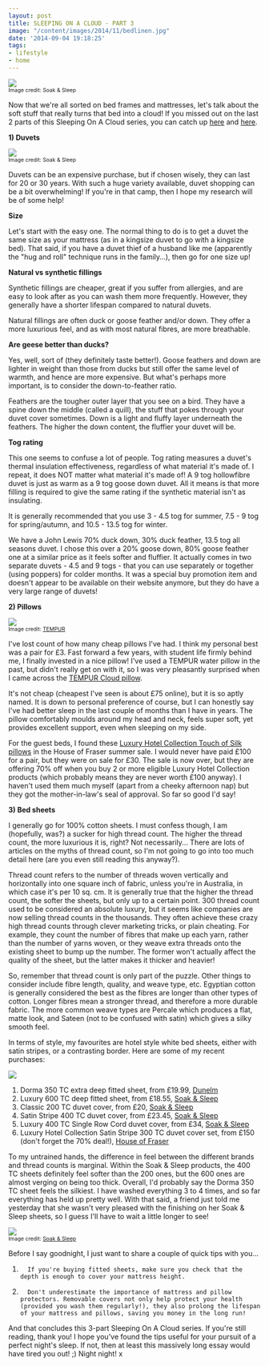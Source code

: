 ```yaml
---
layout: post
title: SLEEPING ON A CLOUD - PART 3
image: "/content/images/2014/11/bedlinen.jpg"
date: '2014-09-04 19:18:25'
tags:
- lifestyle
- home
---
```


<img src="/content/images/2014/Sep/duvet-buyers-guide.jpg"/><span style="display:block; text-align: left; margin:0; padding: 0; font-size:8pt;">Image credit: Soak & Sleep</span>

Now that we're all sorted on bed frames and mattresses, let's talk about the soft stuff that really turns that bed into a cloud! If you missed out on the last 2 parts of this Sleeping On A Cloud series, you can catch up <a href="http://www.lingyeungb.com/sleeping-on-a-cloud-part-1/" target="_blank">here</a> and <a href="http://www.lingyeungb.com/sleeping-on-a-cloud-part-2/" target="_blank">here</a>.
 
**1) Duvets**

<img src="/content/images/2014/Sep/duvet.jpg"/><span style="display:block; text-align: left; margin:0; padding: 0; font-size:8pt;">Image credit: Soak & Sleep</span>
 
Duvets can be an expensive purchase, but if chosen wisely, they can last for 20 or 30 years. With such a huge variety available, duvet shopping can be a bit overwhelming! If you're in that camp, then I hope my research will be of some help!
 
**Size**
 
Let's start with the easy one. The normal thing to do is to get a duvet the same size as your mattress (as in a kingsize duvet to go with a kingsize bed). That said, if you have a duvet thief of a husband like me (apparently the "hug and roll" technique runs in the family…), then go for one size up!
 
**Natural vs synthetic fillings**
 
Synthetic fillings are cheaper, great if you suffer from allergies, and are easy to look after as you can wash them more frequently. However, they generally have a shorter lifespan compared to natural duvets. 

Natural fillings are often duck or goose feather and/or down. They offer a more luxurious feel, and as with most natural fibres, are more breathable.
 
**Are geese better than ducks?**
 
Yes, well, sort of (they definitely taste better!). Goose feathers and down are lighter in weight than those from ducks but still offer the same level of warmth, and hence are more expensive. But what's perhaps more important, is to consider the down-to-feather ratio.
 
Feathers are the tougher outer layer that you see on a bird. They have a spine down the middle (called a quill), the stuff that pokes through your duvet cover sometimes. Down is a light and fluffy layer underneath the feathers. The higher the down content, the fluffier your duvet will be.
 
**Tog rating**
 
This one seems to confuse a lot of people. Tog rating measures a duvet's thermal insulation effectiveness, regardless of what material it's made of. I repeat, it does NOT matter what material it's made of! A 9 tog hollowfibre duvet is just as warm as a 9 tog goose down duvet. All it means is that more filling is required to give the same rating if the synthetic material isn't as insulating.
 
It is generally recommended that you use 3 - 4.5 tog for summer, 7.5 - 9 tog for spring/autumn, and 10.5 - 13.5 tog for winter.
 
We have a John Lewis 70% duck down, 30% duck feather, 13.5 tog all seasons duvet. I chose this over a 20% goose down, 80% goose feather one at a similar price as it feels softer and fluffier. It actually comes in two separate duvets - 4.5 and 9 togs - that you can use separately or together (using poppers) for colder months. It was a special buy promotion item and doesn't appear to be available on their website anymore, but they do have a very large range of duvets!
 
**2) Pillows**

<img src="/content/images/2014/Sep/Tempur-cloud-1.jpg"/><span style="display:block; text-align: left; margin:0; padding: 0; font-size:8pt;">Image credit: <a href="http://uk.tempur.com/" target= "_blank">TEMPUR</a></span>

I've lost count of how many cheap pillows I've had. I think my personal best was a pair for £3. Fast forward a few years, with student life firmly behind me, I finally invested in a nice pillow! I've used a TEMPUR water pillow in the past, but didn't really get on with it, so I was very pleasantly surprised when I came across the <a href="http://uk.tempur.com/pillows-and-cushions/classic-traditional/cloud-pillow-TB81044M.html" target="_blank">TEMPUR Cloud pillow</a>.
 
It's not cheap (cheapest I've seen is about £75 online), but it is so aptly named. It is down to personal preference of course, but I can honestly say I've had better sleep in the last couple of months than I have in years. The pillow comfortably moulds around my head and neck, feels super soft, yet provides excellent support, even when sleeping on my side.
 
For the guest beds, I found these <a href="http://www.houseoffraser.co.uk/Luxury+Hotel+Collection+Touch+of+Silk+pillow+pair/178239268,default,pd.html" target="_blank">Luxury Hotel Collection Touch of Silk pillows</a> in the House of Fraser summer sale. I would never have paid £100 for a pair, but they were on sale for £30. The sale is now over, but they are offering 70% off when you buy 2 or more eligible Luxury Hotel Collection products (which probably means they are never worth £100 anyway). I haven't used them much myself (apart from a cheeky afternoon nap) but they got the mother-in-law's seal of approval. So far so good I'd say!
 
**3) Bed sheets**
 
I generally go for 100% cotton sheets. I must confess though, I am (hopefully, was?) a sucker for high thread count. The higher the thread count, the more luxurious it is, right? Not necessarily... There are lots of articles on the myths of thread count, so I'm not going to go into too much detail here (are you even still reading this anyway?).
 
Thread count refers to the number of threads woven vertically and horizontally into one square inch of fabric, unless you're in Australia, in which case it's per 10 sq. cm. It is generally true that the higher the thread count, the softer the sheets, but only up to a certain point. 300 thread count used to be considered an absolute luxury, but it seems like companies are now selling thread counts in the thousands. They often achieve these crazy high thread counts through clever marketing tricks, or plain cheating. For example, they count the number of fibres that make up each yarn, rather than the number of yarns woven, or they weave extra threads onto the existing sheet to bump up the number. The former won't actually affect the quality of the sheet, but the latter makes it thicker and heavier!
 
So, remember that thread count is only part of the puzzle. Other things to consider include fibre length, quality, and weave type, etc. Egyptian cotton is generally considered the best as the fibres are longer than other types of cotton. Longer fibres mean a stronger thread, and therefore a more durable fabric. The more common weave types are Percale which produces a flat, matte look, and Sateen (not to be confused with satin) which gives a silky smooth feel.
 
In terms of style, my favourites are hotel style white bed sheets, either with satin stripes, or a contrasting border. Here are some of my recent purchases:
 
![](/content/images/2014/Sep/collage.png)
 
1) Dorma 350 TC extra deep fitted sheet, from £19.99, <a href="http://www.dunelm-mill.com/shop/dorma-350-thread-count-plain-dye-bed-linen-collection-extra-deep-fitted-sheet-284886" target="_blank">Dunelm</a>
2) Luxury 600 TC deep fitted sheet, from £18.55, <a href="http://www.soakandsleep.com/luxury-600tc.html" target="_blank">Soak & Sleep</a>
3) Classic 200 TC duvet cover, from £20, <a href="http://www.soakandsleep.com/classic-200tc.html" target="_blank">Soak & Sleep</a>
4) Satin Stripe 400 TC duvet cover, from £23.45, <a href="http://www.soakandsleep.com/luxury-satin-stripe-cotton.html" target="_blank">Soak & Sleep</a>
5) Luxury 400 TC Single Row Cord duvet cover, from £34, <a href="http://www.soakandsleep.com/luxury-single-row-cord.html" target="_blank">Soak & Sleep</a>
6) Luxury Hotel Collection Satin Stripe 300 TC duvet cover set, from £150 (don't forget the 70% deal!), <a href="http://www.houseoffraser.co.uk/Luxury+Hotel+Collection+Satin+stripe+duvet+cover+set+in+white/SatinStripeSet,default,pd.html" target="_blank">House of Fraser</a>
 
To my untrained hands, the difference in feel between the different brands and thread counts is marginal. Within the Soak & Sleep products, the 400 TC sheets definitely feel softer than the 200 ones, but the 600 ones are almost verging on being too thick. Overall, I'd probably say the Dorma 350 TC sheet feels the silkiest. I have washed everything 3 to 4 times, and so far everything has held up pretty well. With that said, a friend just told me yesterday that she wasn't very pleased with the finishing on her Soak & Sleep sheets, so I guess I'll have to wait a little longer to see!

<img src="/content/images/2014/Sep/protectors.jpg"/><span style="display:block; text-align: left; margin:0; padding: 0; font-size:8pt;">Image credit: <a href="http://www.soakandsleep.com/luxury.html#product_tabs_product_review" target= "_blank">Soak & Sleep</a></span>

Before I say goodnight, I just want to share a couple of quick tips with you…
1)       If you're buying fitted sheets, make sure you check that the depth is enough to cover your mattress height.
2)       Don't underestimate the importance of mattress and pillow protectors. Removable covers not only help protect your health (provided you wash them regularly!), they also prolong the lifespan of your mattress and pillows, saving you money in the long run!
 
And that concludes this 3-part Sleeping On A Cloud series. If you're still reading, thank you! I hope you've found the tips useful for your pursuit of a perfect night's sleep. If not, then at least this massively long essay would have tired you out! ;) Night night! x